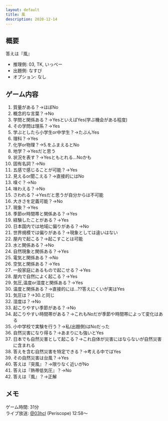 ```yaml
---
layout: default
title: 風
description: 2020-12-14
---
```


## 概要

答えは『風』

- 推理側: 03, TK, いっぺー
- 出題側: なすび
- オプション: なし

## ゲーム内容

1. 質量がある？→ほぼNo
2. 概念的な言葉？→No
3. 学問と関係ある？→YesといえばYes(学ぶ機会がある程度)
4. その学問は理系？→Yes
5. 学ぶとしたら小学生or中学生？→たぶんYes
6. 理科？→Yes
7. 化学or物理？→5.をふまえるとNo
8. 地学？→Yesだと思う
9. 状況を表す？→Yesともとれる…Noかも
10. 固有名詞？→No
11. 五感で感じることが可能？→Yes
12. 見えるor聞こえる？→直接的にはNo
13. 嗅ぐ？→No
14. 味わえる？→No
15. さわれる？→Yesだと思うが自分からは不可能
16. 大きさを定義可能？→No
17. 現象？→Yes
18. 季節or時間帯と関係ある？→Yes
19. 経験したことがある？→Yes
20. 日本国内では地域に偏りがある？→No
21. 世界規模では偏りがある？→現象としては違いはない
22. 屋内で起こる？→起こすことは可能
23. 水と関係ある？→No
24. 自然現象と関係ある？→Yes
25. 電気と関係ある？→No
26. 空気と関係ある？→Yes
27. 一般家庭にあるもので起こせる？→Yes
28. 屋内で自然によく起こる？→Yes
29. 気圧,温度or湿度と関係ある？→Yes
30. 温度と関係ある？→直接的には…??答えにくいが実はYes
31. 気圧は？→30.と同じ
32. 湿度は？→No
33. 起こりやすい季節がある？→No
34. 起こりやすい時間帯がある？→これもNoだが季節や時間帯によって変化はある
35. 小中学校で実験を行う？→私(出題側)はNoだった
36. 自然災害になり得る？→あまりにも強いとYes
37. 日本でも自然災害として起こる？→これ自体が災害にはならないが自然災害に含まれる
38. 答えを含む自然災害を特定できる？→考える中ではYes
39. その自然災害は台風？→Yes
40. 答えは『突風』？→限りなく近いがNo
41. 答えは『熱帯低気圧』？→No
42. 答えは『風』？→正解

## メモ

ゲーム時間: 31分  
ライブ放送: [@03hcl](https://www.periscope.tv/03hcl/1nAKELjMmVkxL?t=12m58s) (Periscope) 12:58～
